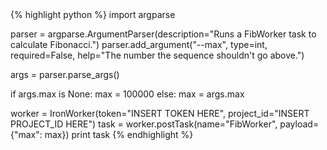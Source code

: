 <div class="python">{% highlight python %}
import argparse

parser = argparse.ArgumentParser(description="Runs a FibWorker task to calculate Fibonacci.")
parser.add_argument("--max", type=int, required=False, help="The number the sequence shouldn't go above.")

args = parser.parse_args()

if args.max is None:
    max = 100000
else:
    max = args.max

worker = IronWorker(token="INSERT TOKEN HERE", project_id="INSERT PROJECT_ID HERE")
task = worker.postTask(name="FibWorker", payload={"max": max})
print task
{% endhighlight %}
</div>
